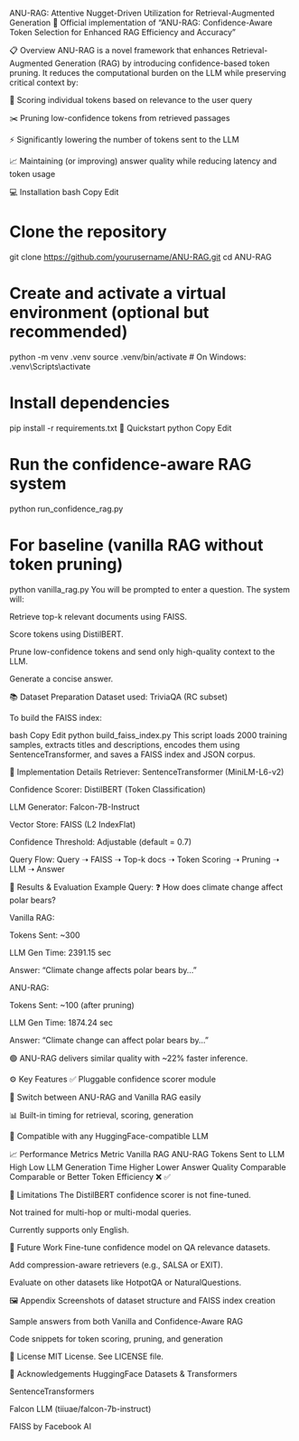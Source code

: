 ANU-RAG: Attentive Nugget-Driven Utilization for Retrieval-Augmented Generation 🚀
Official implementation of
“ANU-RAG: Confidence-Aware Token Selection for Enhanced RAG Efficiency and Accuracy”

📋 Overview
ANU-RAG is a novel framework that enhances Retrieval-Augmented Generation (RAG) by introducing confidence-based token pruning. It reduces the computational burden on the LLM while preserving critical context by:

🎯 Scoring individual tokens based on relevance to the user query

✂️ Pruning low-confidence tokens from retrieved passages

⚡ Significantly lowering the number of tokens sent to the LLM

📈 Maintaining (or improving) answer quality while reducing latency and token usage

💻 Installation
bash
Copy
Edit
# Clone the repository
git clone https://github.com/yourusername/ANU-RAG.git
cd ANU-RAG

# Create and activate a virtual environment (optional but recommended)
python -m venv .venv
source .venv/bin/activate  # On Windows: .venv\Scripts\activate

# Install dependencies
pip install -r requirements.txt
🚀 Quickstart
python
Copy
Edit
# Run the confidence-aware RAG system
python run_confidence_rag.py

# For baseline (vanilla RAG without token pruning)
python vanilla_rag.py
You will be prompted to enter a question. The system will:

Retrieve top-k relevant documents using FAISS.

Score tokens using DistilBERT.

Prune low-confidence tokens and send only high-quality context to the LLM.

Generate a concise answer.

📚 Dataset Preparation
Dataset used: TriviaQA (RC subset)

To build the FAISS index:

bash
Copy
Edit
python build_faiss_index.py
This script loads 2000 training samples, extracts titles and descriptions, encodes them using SentenceTransformer, and saves a FAISS index and JSON corpus.

🔧 Implementation Details
Retriever: SentenceTransformer (MiniLM-L6-v2)

Confidence Scorer: DistilBERT (Token Classification)

LLM Generator: Falcon-7B-Instruct

Vector Store: FAISS (L2 IndexFlat)

Confidence Threshold: Adjustable (default = 0.7)

Query Flow:
Query ➝ FAISS ➝ Top-k docs ➝ Token Scoring ➝ Pruning ➝ LLM ➝ Answer

🧪 Results & Evaluation
Example Query:
❓ How does climate change affect polar bears?

Vanilla RAG:

Tokens Sent: ~300

LLM Gen Time: 2391.15 sec

Answer: “Climate change affects polar bears by…”

ANU-RAG:

Tokens Sent: ~100 (after pruning)

LLM Gen Time: 1874.24 sec

Answer: “Climate change can affect polar bears by…”

🟢 ANU-RAG delivers similar quality with ~22% faster inference.

⚙️ Key Features
✅ Pluggable confidence scorer module

🔄 Switch between ANU-RAG and Vanilla RAG easily

📊 Built-in timing for retrieval, scoring, generation

💬 Compatible with any HuggingFace-compatible LLM

📈 Performance Metrics
Metric	Vanilla RAG	ANU-RAG
Tokens Sent to LLM	High	Low
LLM Generation Time	Higher	Lower
Answer Quality	Comparable	Comparable or Better
Token Efficiency	❌	✅

📌 Limitations
The DistilBERT confidence scorer is not fine-tuned.

Not trained for multi-hop or multi-modal queries.

Currently supports only English.

📅 Future Work
Fine-tune confidence model on QA relevance datasets.

Add compression-aware retrievers (e.g., SALSA or EXIT).

Evaluate on other datasets like HotpotQA or NaturalQuestions.

🖼️ Appendix
Screenshots of dataset structure and FAISS index creation

Sample answers from both Vanilla and Confidence-Aware RAG

Code snippets for token scoring, pruning, and generation

📄 License
MIT License. See LICENSE file.

🙏 Acknowledgements
HuggingFace Datasets & Transformers

SentenceTransformers

Falcon LLM (tiiuae/falcon-7b-instruct)

FAISS by Facebook AI